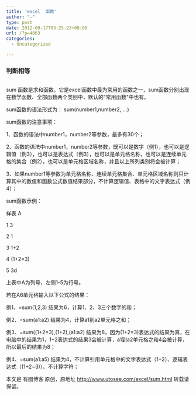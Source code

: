 ```yaml
---
title: 'excel  函数'
author: "-"
type: post
date: 2012-09-17T03:25:23+00:00
url: /?p=4063
categories:
  - Uncategorized

---
```

### 判断相等

```bash=IF(A1=B1,"相同","不相同")
```

sum 函数是求和函数。它是excel函数中最为常用的函数之一，sum函数分别出现在数学函数、全部函数两个类别中，默认的"常用函数"中也有。

sum函数的语法形式为： sum(number1,number2, …)

sum函数的注意事项：

1、函数的语法中number1，number2等参数，最多有30个；

2、函数的语法中number1，number2等参数，既可以是数字（例1），也可以是逻辑值（例3），也可以是表达式（例3），也可以是单元格名称，也可以是连续单元格的集合（例2），也可以是单元格区域名称，并且以上所列类别将会被计算；

3、如果number1等参数为单元格名称、连续单元格集合、单元格区域名称则只计算其中的数值和函数公式数值结果部分，不计算逻辑值、表格中的文字表达式（例4）；

sum函数示例：

样表 A
  
1 3
  
2 1
  
3 1+2
  
4 (1+2=3)
  
5 3d

上表中A为列号，左侧1-5为行号。

若在A6单元格输入以下公式的结果：

例1、=sum(1,2,3) 结果为6，计算1、2、3三个数字的和；

例2、=sum(a1:a2) 结果为4，计算a1到a2单元格之和；

例3、=sum((1+2=3),(1+2),(a1:a2) 结果为8，因为(1+2=3)表达式的结果为真，在电脑中的结果为1，1+2表达式的结果3会被计算，a1到a2单元格之和4会被计算，所以最后的结果为8；

例4、=sum(a1:a5) 结果为4，不计算引用单元格中的文字表达式（1+2）、逻辑表达式（(1+2=3)）、不计算字符；

本文是 有图博客 原创，原地址 http://www.utosee.com/excel/sum.html 转载请保留。